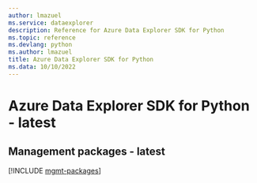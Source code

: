```yaml
---
author: lmazuel
ms.service: dataexplorer
description: Reference for Azure Data Explorer SDK for Python
ms.topic: reference
ms.devlang: python
ms.author: lmazuel
title: Azure Data Explorer SDK for Python
ms.data: 10/10/2022
---
```

# Azure Data Explorer SDK for Python - latest

## Management packages - latest
[!INCLUDE [mgmt-packages](data-explorer-mgmt-index.md)]